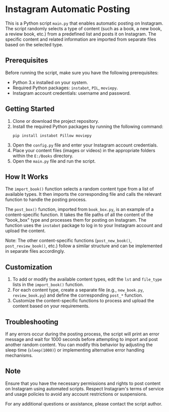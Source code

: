 # Instagram Automatic Posting

This is a Python script `main.py` that enables automatic posting on Instagram. The script randomly selects a type of content (such as a book, a new book, a review book, etc.) from a predefined list and posts it on Instagram. The specific content and related information are imported from separate files based on the selected type.

## Prerequisites

Before running the script, make sure you have the following prerequisites:

- Python 3.x installed on your system.
- Required Python packages: `instabot`, `PIL`, `moviepy`.
- Instagram account credentials: username and password.

## Getting Started

1. Clone or download the project repository.
2. Install the required Python packages by running the following command:
   ```
   pip install instabot Pillow moviepy
   ```
3. Open the `config.py` file and enter your Instagram account credentials.
4. Place your content files (images or videos) in the appropriate folders within the `E:/Books` directory.
5. Open the `main.py` file and run the script.

## How It Works

The `import_book()` function selects a random content type from a list of available types. It then imports the corresponding file and calls the relevant function to handle the posting process.

The `post_box()` function, imported from `book_box.py`, is an example of a content-specific function. It takes the file paths of all the content of the "book_box" type and processes them for posting on Instagram. The function uses the `instabot` package to log in to your Instagram account and upload the content.

Note: The other content-specific functions (`post_new_book()`, `post_review_book()`, etc.) follow a similar structure and can be implemented in separate files accordingly.

## Customization

1. To add or modify the available content types, edit the `lst` and `file_type` lists in the `import_book()` function.
2. For each content type, create a separate file (e.g., `new_book.py`, `review_book.py`) and define the corresponding `post_*` function.
3. Customize the content-specific functions to process and upload the content based on your requirements.

## Troubleshooting

If any errors occur during the posting process, the script will print an error message and wait for 1000 seconds before attempting to import and post another random content. You can modify this behavior by adjusting the sleep time (`sleep(1000)`) or implementing alternative error handling mechanisms.

## Note

Ensure that you have the necessary permissions and rights to post content on Instagram using automated scripts. Respect Instagram's terms of service and usage policies to avoid any account restrictions or suspensions.

For any additional questions or assistance, please contact the script author.
